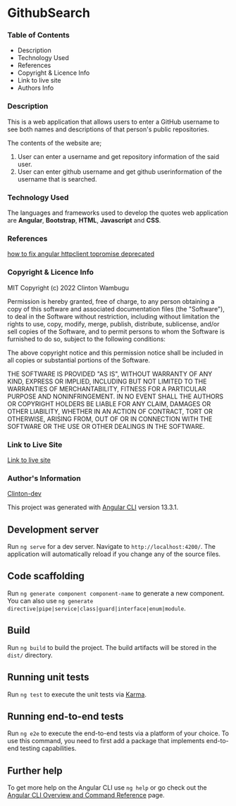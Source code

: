 # GithubSearch
### Table of Contents
* Description
* Technology Used
* References
* Copyright & Licence Info
* Link to live site
* Authors Info

### Description
This is a web application that allows users to enter a GitHub username to see both names and descriptions of that person's public repositories.

The contents of the website are;
1. User can enter a username and get repository information of the said user.
2. User can enter github username and get github userinformation of the username that is searched.

### Technology Used
The languages and frameworks used to develop the quotes web application are **Angular**, **Bootstrap**, **HTML**, **Javascript** and **CSS**.


### References

[how to fix angular httpclient topromise deprecated](https://techoverflow.net/2022/01/17/how-to-fix-angular-httpclient-topromise-deprecated-rxjs/)

### Copyright & Licence Info
MIT Copyright (c) 2022 Clinton Wambugu

Permission is hereby granted, free of charge, to any person obtaining a copy of this software and associated documentation files (the "Software"), to deal in the Software without restriction, including without limitation the rights to use, copy, modify, merge, publish, distribute, sublicense, and/or sell copies of the Software, and to permit persons to whom the Software is furnished to do so, subject to the following conditions:

The above copyright notice and this permission notice shall be included in all copies or substantial portions of the Software.

THE SOFTWARE IS PROVIDED "AS IS", WITHOUT WARRANTY OF ANY KIND, EXPRESS OR IMPLIED, INCLUDING BUT NOT LIMITED TO THE WARRANTIES OF MERCHANTABILITY, FITNESS FOR A PARTICULAR PURPOSE AND NONINFRINGEMENT. IN NO EVENT SHALL THE AUTHORS OR COPYRIGHT HOLDERS BE LIABLE FOR ANY CLAIM, DAMAGES OR OTHER LIABILITY, WHETHER IN AN ACTION OF CONTRACT, TORT OR OTHERWISE, ARISING FROM, OUT OF OR IN CONNECTION WITH THE SOFTWARE OR THE USE OR OTHER DEALINGS IN THE SOFTWARE.
### Link to Live Site
[Link to live site](https://clinton-dev.github.io/github-search-app/)


### Author's Information
[Clinton-dev](https://github.com/Clinton-dev)

This project was generated with [Angular CLI](https://github.com/angular/angular-cli) version 13.3.1.

## Development server

Run `ng serve` for a dev server. Navigate to `http://localhost:4200/`. The application will automatically reload if you change any of the source files.

## Code scaffolding

Run `ng generate component component-name` to generate a new component. You can also use `ng generate directive|pipe|service|class|guard|interface|enum|module`.

## Build

Run `ng build` to build the project. The build artifacts will be stored in the `dist/` directory.

## Running unit tests

Run `ng test` to execute the unit tests via [Karma](https://karma-runner.github.io).

## Running end-to-end tests

Run `ng e2e` to execute the end-to-end tests via a platform of your choice. To use this command, you need to first add a package that implements end-to-end testing capabilities.

## Further help

To get more help on the Angular CLI use `ng help` or go check out the [Angular CLI Overview and Command Reference](https://angular.io/cli) page.
